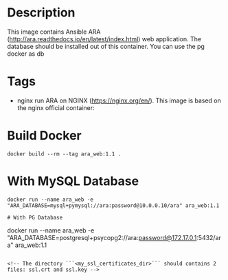 # Description
This image contains Ansible ARA (http://ara.readthedocs.io/en/latest/index.html) web application. The database should be installed out of this container. You can use the pg docker as db

# Tags
* nginx
run ARA on NGINX (https://nginx.org/en/). This image is based on the nginx official container:

# Build Docker
```
docker build --rm --tag ara_web:1.1 .
```

# With MySQL Database
```
docker run --name ara_web -e "ARA_DATABASE=mysql+pymysql://ara:password@10.0.0.10/ara" ara_web:1.1

# With PG Database
```
docker run --name ara_web -e "ARA_DATABASE=postgresql+psycopg2://ara:password@172.17.0.1:5432/ara" ara_web:1.1 
```

<!-- The directory ```<my_ssl_certificates_dir>``` should contains 2 files: ssl.crt and ssl.key -->
